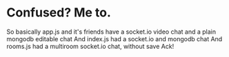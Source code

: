 # Confused? Me to.

So basically app.js and it's friends have a socket.io video chat and a plain mongodb editable chat
And index.js had a socket.io and mongodb chat
And rooms.js had a multiroom socket.io chat, without save
Ack!